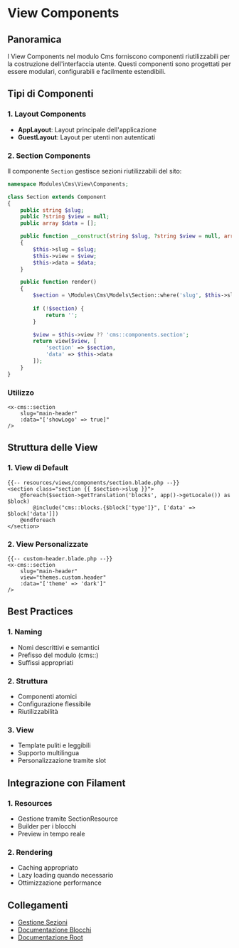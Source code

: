 # View Components

## Panoramica
I View Components nel modulo Cms forniscono componenti riutilizzabili per la costruzione dell'interfaccia utente. Questi componenti sono progettati per essere modulari, configurabili e facilmente estendibili.

## Tipi di Componenti

### 1. Layout Components
- **AppLayout**: Layout principale dell'applicazione
- **GuestLayout**: Layout per utenti non autenticati

### 2. Section Components
Il componente `Section` gestisce sezioni riutilizzabili del sito:

```php
namespace Modules\Cms\View\Components;

class Section extends Component
{
    public string $slug;
    public ?string $view = null;
    public array $data = [];

    public function __construct(string $slug, ?string $view = null, array $data = [])
    {
        $this->slug = $slug;
        $this->view = $view;
        $this->data = $data;
    }

    public function render()
    {
        $section = \Modules\Cms\Models\Section::where('slug', $this->slug)->first();
        
        if (!$section) {
            return '';
        }

        $view = $this->view ?? 'cms::components.section';
        return view($view, [
            'section' => $section,
            'data' => $this->data
        ]);
    }
}
```

### Utilizzo
```blade
<x-cms::section 
    slug="main-header"
    :data="['showLogo' => true]"
/>
```

## Struttura delle View

### 1. View di Default
```blade
{{-- resources/views/components/section.blade.php --}}
<section class="section {{ $section->slug }}">
    @foreach($section->getTranslation('blocks', app()->getLocale()) as $block)
        @include("cms::blocks.{$block['type']}", ['data' => $block['data']])
    @endforeach
</section>
```

### 2. View Personalizzate
```blade
{{-- custom-header.blade.php --}}
<x-cms::section 
    slug="main-header"
    view="themes.custom.header"
    :data="['theme' => 'dark']"
/>
```

## Best Practices

### 1. Naming
- Nomi descrittivi e semantici
- Prefisso del modulo (cms::)
- Suffissi appropriati

### 2. Struttura
- Componenti atomici
- Configurazione flessibile
- Riutilizzabilità

### 3. View
- Template puliti e leggibili
- Supporto multilingua
- Personalizzazione tramite slot

## Integrazione con Filament

### 1. Resources
- Gestione tramite SectionResource
- Builder per i blocchi
- Preview in tempo reale

### 2. Rendering
- Caching appropriato
- Lazy loading quando necessario
- Ottimizzazione performance

## Collegamenti
- [Gestione Sezioni](../section-management.md)
- [Documentazione Blocchi](../blocks/README.md)
- [Documentazione Root](../../../../docs/components.md) 
